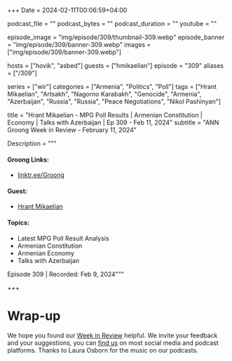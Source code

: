 +++
Date = 2024-02-11T00:06:59+04:00

podcast_file = ""
podcast_bytes = ""
podcast_duration = ""
youtube = ""

episode_image = "img/episode/309/thumbnail-309.webp"
episode_banner = "img/episode/309/banner-309.webp"
images = ["img/episode/309/banner-309.webp"]

hosts = ["hovik", "asbed"]
guests = ["hmikaelian"]
episode = "309"
aliases = ["/309"]

series = ["wir"]
categories = ["Armenia", "Politics", "Poll"]
tags = ["Hrant Mikaelian", "Artsakh", "Nagorno Karabakh", "Genocide", "Armenia", "Azerbaijan", "Russia", "Russia", "Peace Negotiations", "Nikol Pashinyan"]

title = "Hrant Mikaelian - MPG Poll Results | Armenian Constitution | Economy | Talks with Azerbaijan | Ep 309 - Feb 11, 2024"
subtitle = "ANN Groong Week in Review - February 11, 2024"

Description = """

#### Groong Links:
* [linktr.ee/Groong](https://linktr.ee/groong)

#### Guest:
* [Hrant Mikaelian](/guest/hmikaelian)

#### Topics:
* Latest MPG Poll Result Analysis
* Armenian Constitution
* Armenian Economy
* Talks with Azerbaijan

Episode 309 | Recorded: Feb 9, 2024"""

+++


# Wrap-up

We hope you found our [Week in Review](https://podcasts.groong.org/) helpful. We invite your feedback and your suggestions, you can [find us](https://linktr.ee/groong) on most social media and podcast platforms. Thanks to Laura Osborn for the music on our podcasts.
